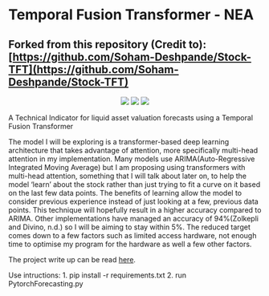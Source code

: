 # Temporal Fusion Transformer - NEA

## Forked from this repository (Credit to): [https://github.com/Soham-Deshpande/Stock-TFT](https://github.com/Soham-Deshpande/Stock-TFT)
<p align="center">
      <a href="https://www.python.org/">
        <img src="https://img.shields.io/badge/Python-3.8-ff69b4.svg" /></a>
       <a href= "https://pytorch.org/">
        <img src="https://img.shields.io/badge/PyTorch-1.10-2BAF2B.svg" /></a>
      <img src="https://img.shields.io/badge/license-MIT-blue.svg"/>

</p>

A Technical Indicator for liquid asset valuation forecasts using a Temporal Fusion Transformer

The model I will be exploring is a transformer-based deep learning architecture that takes advantage of attention, more specifically multi-head attention in my implementation. 
Many models use ARIMA(Auto-Regressive Integrated Moving Average) but I am proposing using transformers with multi-head attention, something that I will talk about later on, to help the model ‘learn’ about the stock rather than just trying to fit a curve on it based on the last few data points. The benefits of learning allow the model to consider previous experience instead of just looking at a few, previous data points. This technique will hopefully result in a higher accuracy compared to ARIMA. Other implementations have managed an accuracy of 94%(Zolkepli and Divino, n.d.) so I will be aiming to stay within 5%. The reduced target comes down to a few factors such as limited access hardware, not enough time to optimise my program for the hardware as well a few other factors. 

The project write up can be read [here](https://github.com/Soham-Deshpande/Stock-TFT/blob/main/Writeup/StockTFT.pdf).
 
Use intructions:
      1. pip install -r requirements.txt
      2. run PytorchForecasting.py

